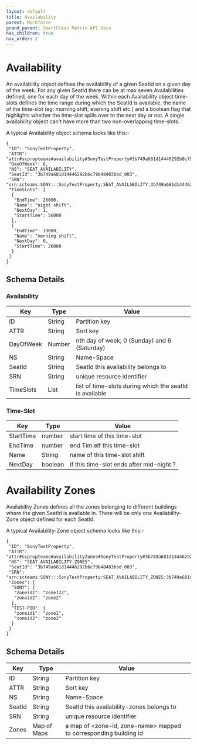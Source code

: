 ```yaml
---
layout: default
title: Availability
parent: Workforce
grand_parent: SmartClean Matrix API Docs
has_children: true
nav_order: 2
---
```

# Availability
An availability object defines the availability of a given SeatId on a given day of the week. For any given SeatId there can be at max seven Availabilities defined, one for each day of the week. Within each Availability object time-slots defines the time range during which the SeatId is available, the name of the time-slot (eg: morning shift; evening shift etc.) and a boolean flag that highlights whether the time-slot spills over to the next day or not. A single availability object can't have more than two non-overlapping time-slots.

A typical Availability object schema looks like this:-

```
{
 "ID": "SonyTestProperty",
 "ATTR": "attr#scpropteams#availability#SonyTestProperty#3b749a681d14446292b6c79b48403bbd_003#6",
 "DayOfWeek": 6,
 "NS": "SEAT_AVAILABILITY",
 "SeatId": "3b749a681d14446292b6c79b48403bbd_003",
 "SRN": "srn:scteams:SONY:::SonyTestProperty:SEAT_AVAILABILITY:3b749a681d14446292b6c79b48403bbd_003/6",
 "TimeSlots": [
  {
   "EndTime": 26000,
   "Name": "night shift",
   "NextDay": 1,
   "StartTime": 56000
  },
  {
   "EndTime": 33000,
   "Name": "morning shift",
   "NextDay": 0,
   "StartTime": 26000
  }
 ]
}
```

## Schema Details

### Availability

| Key       | Type   | Value                                                   |
|-----------|--------|---------------------------------------------------------|
| ID        | String | Partition key                                           |
| ATTR      | String | Sort key                                                |
| DayOfWeek | Number | nth day of week; 0 (Sunday) and 6 (Saturday)            |
| NS        | String | Name-Space                                              |
| SeatId    | String | SeatId this availability belongs to                     |
| SRN       | String | unique resource identifier                              |
| TimeSlots | List   | list of time-slots during which the seatId is available |

### Time-Slot

| Key       | Type    | Value                                    |
|-----------|---------|------------------------------------------|
| StartTime | number  | start time of this time-slot             |
| EndTime   | number  | end Tim elf this time-slot               |
| Name      | String  | name of this time-slot shift             |
| NextDay   | boolean | if this time-slot ends after mid-night ? |


# Availability Zones
Availability Zones defines all the zones belonging to different buildings where the given SeatId is available in. There will be only one Availability-Zone object defined for each SeatId.

A typical Availability-Zone object schema looks like this:-

```
{
 "ID": "SonyTestProperty",
 "ATTR": "attr#scpropteams#availabilityZones#SonyTestProperty#3b749a681d14446292b6c79b48403bbd_003",
 "NS": "SEAT_AVAILABILITY_ZONES",
 "SeatId": "3b749a681d14446292b6c79b48403bbd_003",
 "SRN": "srn:scteams:SONY:::SonyTestProperty:SEAT_AVAILABILITY_ZONES:3b749a681d14446292b6c79b48403bbd_003",
 "Zones": {
  "SONY": {
   "zoneid1": "zone122",
   "zoneid2": "zone2"
  },
  "TEST-PID": {
   "zoneid1": "zone1",
   "zoneid2": "zone2"
  }
 }
}
```

## Schema Details

| Key    | Type        | Value                                                             |
|--------|-------------|-------------------------------------------------------------------|
| ID     | String      | Partition key                                                     |
| ATTR   | String      | Sort key                                                          |
| NS     | String      | Name-Space                                                        |
| SeatId | String      | SeatId this availability-zones belongs to                         |
| SRN    | String      | unique resource identifier                                        |
| Zones  | Map of Maps | a map of <zone-id, zone-name> mapped to corresponding building id |